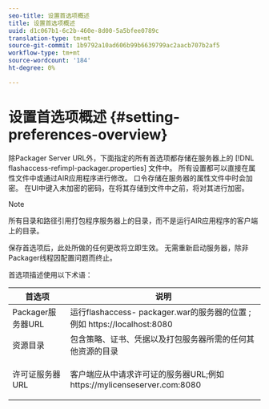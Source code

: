 ```yaml
---
seo-title: 设置首选项概述
title: 设置首选项概述
uuid: d1c067b1-6c2b-460e-8d00-5a5bfee0789c
translation-type: tm+mt
source-git-commit: 1b9792a10ad606b99b6639799ac2aacb707b2af5
workflow-type: tm+mt
source-wordcount: '184'
ht-degree: 0%

---
```



# 设置首选项概述 {#setting-preferences-overview}

除Packager Server URL外，下面指定的所有首选项都存储在服务器上的 [!DNL flashaccess-refimpl-packager.properties] 文件中。 所有设置都可以直接在属性文件中或通过AIR应用程序进行修改。 口令存储在服务器的属性文件中时会加密。 在UI中键入未加密的密码，在将其存储到文件中之前，将对其进行加密。

>[!NOTE]
>
>所有目录和路径引用打包程序服务器上的目录，而不是运行AIR应用程序的客户端上的目录。

保存首选项后，此处所做的任何更改将立即生效。 无需重新启动服务器，除非Packager线程因配置问题而终止。

首选项描述使用以下术语：

<table frame="all" colsep="1" rowsep="1" class="+ topic/table adobe-d/table " id="table_tj5_hcz_n4"> 
 <thead class="- topic/thead "> 
  <tr rowsep="1" class="- topic/row "> 
   <th colname="1" class="- topic/entry entry"> 首选项 </th> 
   <th colname="2" class="- topic/entry entry"> 说明 </th> 
  </tr> 
 </thead>
 <tbody class="- topic/tbody "> 
  <tr rowsep="1" class="- topic/row "> 
   <td colname="1" class="- topic/entry "> Packager服务器URL </td> 
   <td colname="2" class="- topic/entry "> 运行flashaccess- <span class="filepath"> packager.war的服务器的位置 </span>;例如 <span class="filepath"> https://localhost:8080 </span> </td> 
  </tr> 
  <tr rowsep="1" class="- topic/row "> 
   <td colname="1" class="- topic/entry "> 资源目录 </td> 
   <td colname="2" class="- topic/entry "> 包含策略、证书、凭据以及打包服务器所需的任何其他资源的目录 </td> 
  </tr> 
  <tr rowsep="0" class="- topic/row "> 
   <td colname="1" class="- topic/entry "> 许可证服务器URL </td> 
   <td colname="2" class="- topic/entry "> <p class="- topic/p ">客户端应从中请求许可证的服务器URL;例如 <span class="filepath"> https://mylicenseserver.com:8080 </span> </p> </td> 
  </tr> 
 </tbody> 
</table>

